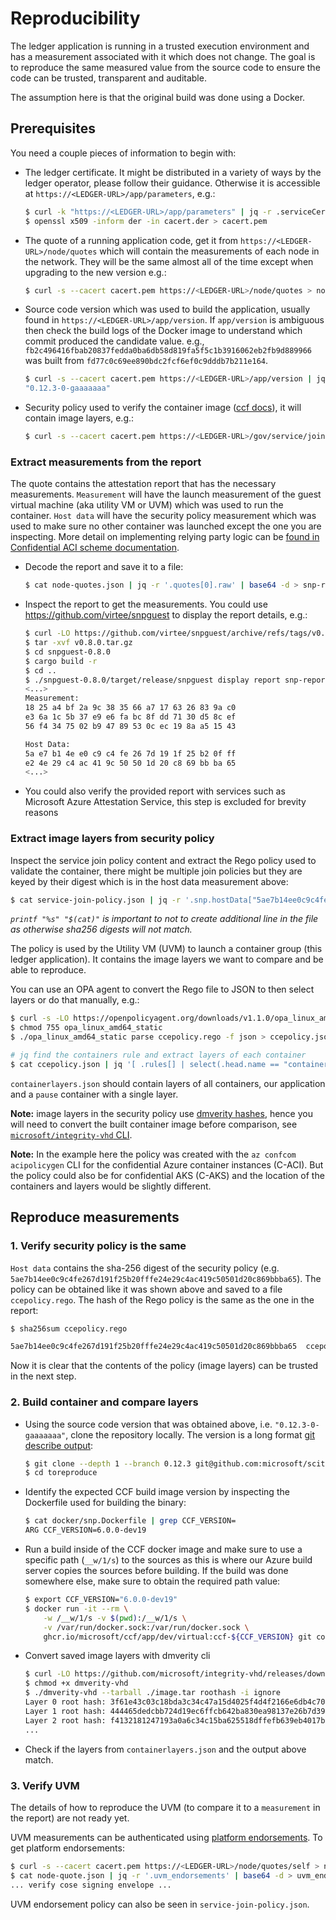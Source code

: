 # Reproducibility

The ledger application is running in a trusted execution environment and has a measurement associated with it which does not change. The goal is to reproduce the same measured value from the source code to ensure the code can be trusted, transparent and auditable.

The assumption here is that the original build was done using a Docker.

## Prerequisites

You need a couple pieces of information to begin with:

- The ledger certificate. It might be distributed in a variety of ways by the ledger operator, please follow their guidance. Otherwise it is accessible at `https://<LEDGER-URL>/app/parameters`, e.g.:

    ```sh
    $ curl -k "https://<LEDGER-URL>/app/parameters" | jq -r .serviceCertificate | base64 -d > cacert.der
    $ openssl x509 -inform der -in cacert.der > cacert.pem
    ```

- The quote of a running application code, get it from `https://<LEDGER-URL>/node/quotes` which will contain the measurements of each node in the network. They will be the same almost all of the time except when upgrading to the new version e.g.:

    ```sh
    $ curl -s --cacert cacert.pem https://<LEDGER-URL>/node/quotes > node-quotes.json
    ```

- Source code version which was used to build the application, usually found in `https://<LEDGER-URL>/app/version`. If `app/version` is ambiguous then check the build logs of the Docker image to understand which commit produced the candidate value. e.g., `fb2c496416fbab20837fedda0ba6db58d819fa5f5c1b3916062eb2fb9d889966` was built from `fd77c0c69ee890bdc2fcf6ef0c9dddb7b211e164`.

    ```sh
    $ curl -s --cacert cacert.pem https://<LEDGER-URL>/app/version | jq ".version"
    "0.12.3-0-gaaaaaaa"
    ```

- Security policy used to verify the container image ([ccf docs](https://microsoft.github.io/CCF/main/governance/gov_api_schemas/2024-07-01.html#get--gov-service-join-policy)), it will contain image layers, e.g.:

    ```sh
    $ curl -s --cacert cacert.pem https://<LEDGER-URL>/gov/service/join-policy?api-version=2024-07-01 > service-join-policy.json
    ```

### Extract measurements from the report

The quote contains the attestation report that has the necessary measurements. `Measurement` will have the launch measurement of the guest virtual machine (aka utility VM or UVM) which was used to run the container. `Host data` will have the security policy measurement which was used to make sure no other container was launched except the one you are inspecting. More detail on implementing relying party logic can be [found in Confidential ACI scheme documentation](https://github.com/microsoft/confidential-aci-examples/blob/main/docs/Confidential_ACI_SCHEME.md#reference-info-base64).

- Decode the report and save it to a file:

    ```sh
    $ cat node-quotes.json | jq -r '.quotes[0].raw' | base64 -d > snp-report.bin
    ```

- Inspect the report to get the measurements. You could use https://github.com/virtee/snpguest to display the report details, e.g.:

    ```sh
    $ curl -LO https://github.com/virtee/snpguest/archive/refs/tags/v0.8.0.tar.gz
    $ tar -xvf v0.8.0.tar.gz
    $ cd snpguest-0.8.0
    $ cargo build -r
    $ cd ..
    $ ./snpguest-0.8.0/target/release/snpguest display report snp-report.bin
    <...>
    Measurement:
    18 25 a4 bf 2a 9c 38 35 66 a7 17 63 26 83 9a c0
    e3 6a 1c 5b 37 e9 e6 fa bc 8f dd 71 30 d5 8c ef
    56 f4 34 75 02 b9 47 89 53 0c ec 19 8a a5 15 43

    Host Data:
    5a e7 b1 4e e0 c9 c4 fe 26 7d 19 1f 25 b2 0f ff
    e2 4e 29 c4 ac 41 9c 50 50 1d 20 c8 69 bb ba 65
    <...>
    ```

- You could also verify the provided report with services such as Microsoft Azure Attestation Service, this step is excluded for brevity reasons

### Extract image layers from security policy

Inspect the service join policy content and extract the Rego policy used to validate the container, there might be multiple join policies but they are keyed by their digest which is in the host data measurement above:

```sh
$ cat service-join-policy.json | jq -r '.snp.hostData["5ae7b14ee0c9c4fe267d191f25b20fffe24e29c4ac419c50501d20c869bbba65"]' | printf "%s" "$(cat)" > ccepolicy.rego
```

_`printf "%s" "$(cat)"` is important to not to create additional line in the file as otherwise sha256 digests will not match._

The policy is used by the Utility VM (UVM) to launch a container group (this ledger application). It contains the image layers we want to compare and be able to reproduce.

You can use an OPA agent to convert the Rego file to JSON to then select layers or do that manually, e.g.:

```sh
$ curl -s -LO https://openpolicyagent.org/downloads/v1.1.0/opa_linux_amd64_static
$ chmod 755 opa_linux_amd64_static
$ ./opa_linux_amd64_static parse ccepolicy.rego -f json > ccepolicy.json

# jq find the containers rule and extract layers of each container
$ cat ccepolicy.json | jq '[ .rules[] | select(.head.name == "containers") | .head.value.value[].value[] | select(.[].value == "layers") | .[1].value | map(.value) ]' > containerlayers.json
```

`containerlayers.json` should contain layers of all containers, our application and a `pause` container with a single layer.

**Note:** image layers in the security policy use [dmverity hashes](https://www.kernel.org/doc/html/latest/admin-guide/device-mapper/verity.html), hence you will need to convert the built container image before comparison, see [`microsoft/integrity-vhd` CLI](https://github.com/microsoft/integrity-vhd/tree/main/cmd/dmverity-vhd).

**Note:** In the example here the policy was created with the `az confcom acipolicygen` CLI for the confidential Azure container instances (C-ACI). But the policy could also be for confidential AKS (C-AKS) and the location of the containers and layers would be slightly different.

## Reproduce measurements

### 1. Verify security policy is the same

`Host data` contains the sha-256 digest of the security policy (e.g. `5ae7b14ee0c9c4fe267d191f25b20fffe24e29c4ac419c50501d20c869bbba65`). The policy can be obtained like it was shown above and saved to a file `ccepolicy.rego`. The hash of the Rego policy is the same as the one in the report:

```sh
$ sha256sum ccepolicy.rego

5ae7b14ee0c9c4fe267d191f25b20fffe24e29c4ac419c50501d20c869bbba65  ccepolicy.rego
```

Now it is clear that the contents of the policy (image layers) can be trusted in the next step.

### 2. Build container and compare layers

- Using the source code version that was obtained above, i.e. `"0.12.3-0-gaaaaaaa"`, clone the repository locally. The version is a long format [git describe output](https://git-scm.com/docs/git-describe):

    ```sh
    $ git clone --depth 1 --branch 0.12.3 git@github.com:microsoft/scitt-ccf-ledger.git toreproduce
    $ cd toreproduce
    ```
- Identify the expected CCF build image version by inspecting the Dockerfile used for building the binary:

    ```sh
    $ cat docker/snp.Dockerfile | grep CCF_VERSION=
    ARG CCF_VERSION=6.0.0-dev19
    ```
- Run a build inside of the CCF docker image and make sure to use a specific path (`__w/1/s`) to the sources as this is where our Azure build server copies the sources before building. If the build was done somewhere else, make sure to obtain the required path value:

    ```sh
    $ export CCF_VERSION="6.0.0-dev19"
    $ docker run -it --rm \
        -w /__w/1/s -v $(pwd):/__w/1/s \
        -v /var/run/docker.sock:/var/run/docker.sock \
        ghcr.io/microsoft/ccf/app/dev/virtual:ccf-${CCF_VERSION} git config --global --add safe.directory "*" && PLATFORM=snp SAVE_IMAGE_PATH=image.tar ./docker/build.sh
    ```
- Convert saved image layers with dmverity cli

    ```sh
    $ curl -LO https://github.com/microsoft/integrity-vhd/releases/download/v1.4/dmverity-vhd
    $ chmod +x dmverity-vhd
    $ ./dmverity-vhd --tarball ./image.tar roothash -i ignore
    Layer 0 root hash: 3f61e43c03c18bda3c34c47a15d4025f4d4f2166e6db4c70218c39e8da8ef8da
    Layer 1 root hash: 444465dedcbb724d19ec6ffcb642ba830ea98137e26b7d39eb7fd65b1b9a5223
    Layer 2 root hash: f4132181247193a0a6c34c15ba625518dffefb639eb4017bb32450e0c6951094
    ...
    ```
- Check if the layers from `containerlayers.json` and the output above match.

### 3. Verify UVM

The details of how to reproduce the UVM (to compare it to a `measurement` in the report) are not ready yet.

UVM measurements can be authenticated using [platform endorsements](https://github.com/microsoft/confidential-aci-examples/blob/main/docs/Confidential_ACI_SCHEME.md#reference-info-base64). To get platform endorsements:

```sh
$ curl -s --cacert cacert.pem https://<LEDGER-URL>/node/quotes/self > node-quote.json
$ cat node-quote.json | jq -r '.uvm_endorsements' | base64 -d > uvm_endorsements.cose
... verify cose signing envelope ...
```

UVM endorsement policy can also be seen in `service-join-policy.json`.
